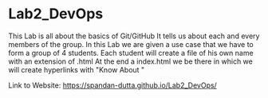 # Lab2_DevOps
This Lab is all about the basics of Git/GitHub 
It tells us about each and every members of the group.
In this Lab we are given a use case that we have to form a group of 4 students.
Each student will create a file of his own name with an extension of .html
At the end a index.html we be there in which we will create hyperlinks with "Know About <name>" 
  
  
  Link to Website: https://spandan-dutta.github.io/Lab2_DevOps/
